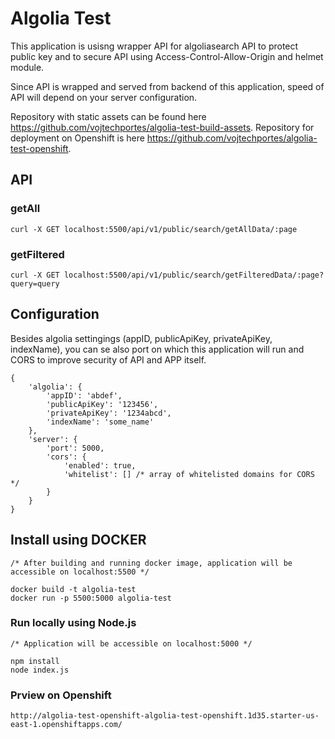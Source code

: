 # Algolia Test

This application is usisng wrapper API for algoliasearch API to protect public key and to secure API using Access-Control-Allow-Origin and helmet module.

Since API is wrapped and served from backend of this application, speed of API will depend on your server configuration.

Repository with static assets can be found here https://github.com/vojtechportes/algolia-test-build-assets. Repository for deployment on Openshift is here https://github.com/vojtechportes/algolia-test-openshift.

## API

### getAll

```
curl -X GET localhost:5500/api/v1/public/search/getAllData/:page
```

### getFiltered

```
curl -X GET localhost:5500/api/v1/public/search/getFilteredData/:page?query=query
```

## Configuration

Besides algolia settingings (appID, publicApiKey, privateApiKey, indexName), you can se also port on which this application will run and CORS to improve security of API and APP itself.

```javsacript
{
	'algolia': {
		'appID': 'abdef',
		'publicApiKey': '123456',
		'privateApiKey': '1234abcd',
		'indexName': 'some_name'
	},
	'server': {
		'port': 5000,
		'cors': {
			'enabled': true,
			'whitelist': [] /* array of whitelisted domains for CORS */
		}
	}
}
```

## Install using DOCKER

```
/* After building and running docker image, application will be accessible on localhost:5500 */

docker build -t algolia-test
docker run -p 5500:5000 algolia-test
```

### Run locally using Node.js

```
/* Application will be accessible on localhost:5000 */

npm install
node index.js
```

### Prview on Openshift

```
http://algolia-test-openshift-algolia-test-openshift.1d35.starter-us-east-1.openshiftapps.com/
```